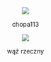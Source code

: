 <div id="header" align="center">
<img src="https://media.tenor.com/MSaZhCBPynQAAAAC/blue-lock-anime.gif">
  <p>chopa113</p>
  
 <img src="https://th.bing.com/th/id/R.880f48b9129ed2a7466ee888bd5ef079?rik=05NbgbPQnqF3Rw&riu=http%3a%2f%2fimg.cda.pl%2fvid%2foryginalne%2f13929935529929-01.jpg&ehk=NTzJrlzgxQQaP8XEEy1a7V99m6zua8aTs1pClxguZ68%3d&risl=&pid=ImgRaw&r=0&sres=1&sresct=1">
  <p>wąż rzeczny</p>
</div>
